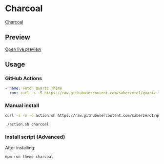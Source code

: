 # Charcoal

[Charcoal](#)

## Preview

[Open live preview](https://quartz-themes.github.io/charcoal/)

## Usage

### GitHub Actions

```yaml
- name: Fetch Quartz Theme
  run: curl -s -S https://raw.githubusercontent.com/saberzero1/quartz-themes/master/action.sh | bash -s -- charcoal
```

### Manual install

```bash
curl -s -S -o action.sh https://raw.githubusercontent.com/saberzero1/quartz-themes/master/action.sh

./action.sh charcoal
```

### Install script (Advanced)

After installing:

```bash
npm run theme charcoal
```

